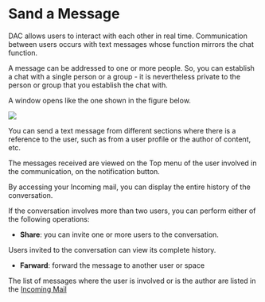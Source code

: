 # Sand a Message

DAC allows users to interact with each other in real time. Communication between users occurs with text messages whose function mirrors the chat function.

A message can be addressed to one or more people. So, you can establish a chat with a single person or a group - it is nevertheless private to the person or group that you establish the chat with.

A window opens like the one shown in the figure below.

![](https://dac-docs.s3-us-west-1.amazonaws.com/1.MatildaJakeJalapeno/SendMessage/1.png)

You can send a text message from different sections where there is a reference to the user, such as from a user profile or the author of content, etc.

The messages received are viewed on the Top menu of the user involved in the communication, on the notification button.

By accessing your Incoming mail, you can display the entire history of the conversation.

If the conversation involves more than two users, you can perform either of the following operations:

* **Share**: you can invite one or more users to the conversation.

Users invited to the conversation can view its complete history.

* **Farward**: forward the message to another user or space

The list of messages where the user is involved or is the author are listed in the [Incoming Mail](incoming-mail.md)

